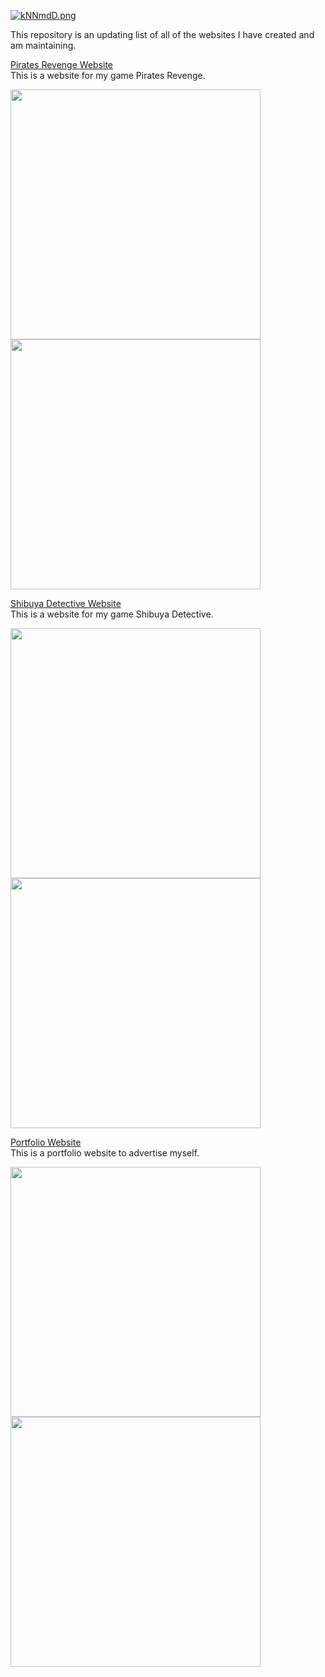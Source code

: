 [![kNNmdD.png](https://user-images.githubusercontent.com/96705270/169420846-643d0764-1f2a-4491-8c26-e44c441dae52.png)](https://user-images.githubusercontent.com/96705270/169420846-643d0764-1f2a-4491-8c26-e44c441dae52.png)


This repository is an updating list of all of the websites I have created and am maintaining.


[Pirates Revenge Website](https://pirates-revenge.web.app/)  
This is a website for my game Pirates Revenge.  

<img src="https://user-images.githubusercontent.com/96705270/169421770-83709ab9-a29c-4814-8aa0-f61e88acca36.png" width="400" /> <img src="https://user-images.githubusercontent.com/96705270/169421776-6a597ea0-b912-467f-b210-73effbd52c07.png" width="400" /> 

[Shibuya Detective Website](https://shibuya-detective.web.app/)  
This is a website for my game Shibuya Detective.  

<img src="https://user-images.githubusercontent.com/96705270/169421782-a701f2cc-19dc-4216-8ba7-7e507bfb8cfe.png" width="400" /> <img src="https://user-images.githubusercontent.com/96705270/169421786-3aca18fa-c8c0-4bbc-8f5a-16668b3b9784.png" width="400" />

[Portfolio Website](https://seanhlewis.me/)  
This is a portfolio website to advertise myself.  

<img src="https://user-images.githubusercontent.com/96705270/169421795-6cc2ee17-7e33-4d03-b4f7-df5773a6a4f7.png" width="400" /> <img src="https://user-images.githubusercontent.com/96705270/169421802-543f1d98-1a9d-4c14-b931-1b5ac24ef10a.png" width="400" />
